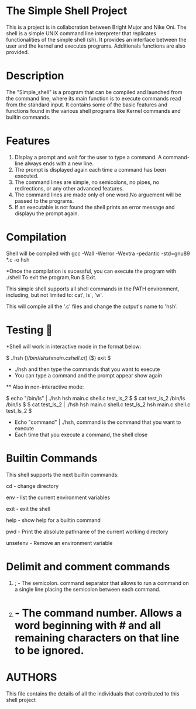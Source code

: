 # The Simple Shell Project

This is a project is in collaboration between Bright Mujor and Nike Oni. The shell is a simple UNIX command line interpreter that replicates functionalities of the simple shell (sh). It provides an interface between the user and the kernel and executes programs. Additionals functions are also provided.

# Description 

The "Simple_shell" is a program that can be compiled and launched from the command line, where its main function is to execute commands read from the standard input. It contains some of the basic features and functions found in the various shell programs like Kernel commands and builtin commands.

# Features

1. DIsplay a prompt and wait for the user to type a command. A command-line always ends with a new line.
2. The prompt is displayed again each time a command has been executed.
3. The command lines are simple, no semicolons, no pipes, no redirections, or any other advanced features.
4.  The command lines are made only of one word.No arguement will be passed to the programs. 
5. If an executable is not found the shell prints an error message and displayu the prompt again.

# Compilation
Shell will be compiled with gcc -Wall -Werror -Wextra -pedantic -std=gnu89 *.c -o hsh

*Once the compilation is sucessful, you can execute the program with ./shell To exit the program,Run $ Exit.

This simple shell supports all shell commands in the PATH environment, including, but not limited to: cat', ls`, 'w'.

This will compile all the '.c' files and change the output's name to 'hsh'.

# Testing  🔨
*Shell will work in interactive mode in the format below:

$ ./hsh
($) /bin/ls
hsh main.c shell.c
($)
($) exit
$

* ./hsh and then type the commands that you want to execute
* You can type a command and the prompt appear show again

** Also in non-interactive mode:

$ echo "/bin/ls" | ./hsh
hsh main.c shell.c test_ls_2
$
$ cat test_ls_2
/bin/ls
/bin/ls
$
$ cat test_ls_2 | ./hsh
hsh main.c shell.c test_ls_2
hsh main.c shell.c test_ls_2
$

* Echo "command" | ./hsh, command is the command that you want to execute
* Each time that you execute a command, the shell close


# Builtin Commands

This shell supports the next builtin commands:

cd - change directory

env - list the current environment variables

exit - exit the shell

help - show help for a builtin command

pwd - Print the absolute pathname of the current working directory

unsetenv - Remove an environment variable

# Delimit and comment commands
1. ; -  The semicolon. command separator that allows to run a command on a single line placing the semicolon between
   each command.
2. # - The command number. Allows a word beginning with # and all remaining characters on that line to be ignored.


# AUTHORS
This file contains the details of all the individuals that contributed to this shell project


